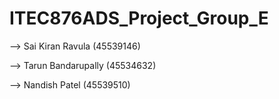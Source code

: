 # ITEC876ADS_Project_Group_E

--> Sai Kiran Ravula (45539146)

--> Tarun Bandarupally (45534632)

--> Nandish Patel (45539510)